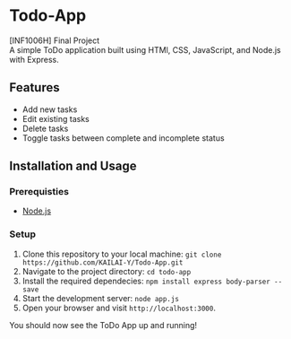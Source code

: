# Todo-App
[INF1006H] Final Project \
A simple ToDo application built using HTMl, CSS, JavaScript, and Node.js with Express.

## Features
- Add new tasks
- Edit existing tasks
- Delete tasks
- Toggle tasks between complete and incomplete status

## Installation and Usage
### Prerequisties
- [Node.js](https://nodejs.org/en/)
### Setup
1. Clone this repository to your local machine:
`git clone https://github.com/KAILAI-Y/Todo-App.git`
1. Navigate to the project directory:
`cd todo-app`
1. Install the required dependecies:
`npm install express body-parser --save`
1. Start the development server:
`node app.js`
1. Open your browser and visit `http://localhost:3000`. 

You should now see the ToDo App up and running!
